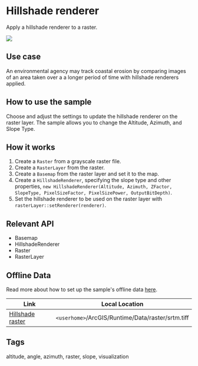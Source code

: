 # Hillshade renderer

Apply a hillshade renderer to a raster.

![](screenshot.png)

## Use case

An environmental agency may track coastal erosion by comparing images of an area taken over a a longer period of time with hillshade renderers applied.

## How to use the sample

Choose and adjust the settings to update the hillshade renderer on the raster layer. The sample allows you to change the Altitude, Azimuth, and Slope Type.

## How it works

1. Create a `Raster` from a grayscale raster file.
2. Create a `RasterLayer` from the raster.
3. Create a `Basemap` from the raster layer and set it to the map.
4. Create a `HillshadeRenderer`, specifying the slope type and other properties, `new HillshadeRenderer(Altitude, Azimuth, ZFactor, SlopeType, PixelSizeFactor, PixelSizePower, OutputBitDepth)`.
5. Set the hillshade renderer to be used on the raster layer with `rasterLayer::setRenderer(renderer)`.

## Relevant API

* Basemap
* HillshadeRenderer
* Raster
* RasterLayer

## Offline Data

Read more about how to set up the sample's offline data [here](http://links.esri.com/ArcGISRuntimeQtSamples#use-offline-data-in-the-samples).

Link | Local Location
---------|-------|
|[Hillshade raster](https://www.arcgis.com/home/item.html?id=ae9739163a76437ea02482e1a807b806)| `<userhome>`/ArcGIS/Runtime/Data/raster/srtm.tiff |

## Tags

altitude, angle, azimuth, raster, slope, visualization
